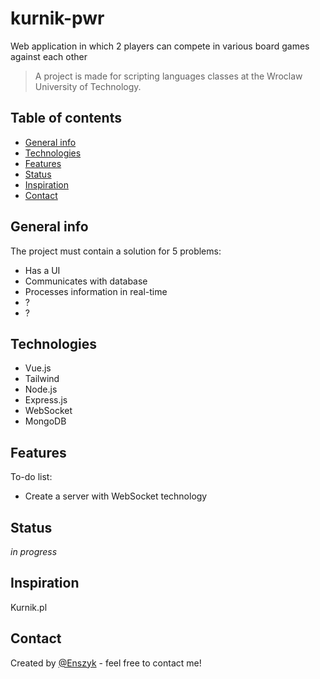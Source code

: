# kurnik-pwr

Web application in which 2 players can compete in various board games against each other

> A project is made for scripting languages classes at the Wroclaw University of Technology.

## Table of contents

- [General info](#general-info)
- [Technologies](#technologies)
- [Features](#features)
- [Status](#status)
- [Inspiration](#inspiration)
- [Contact](#contact)

## General info

The project must contain a solution for 5 problems:

- Has a UI
- Communicates with database
- Processes information in real-time
- ?
- ?

## Technologies

- Vue.js
- Tailwind
- Node.js
- Express.js
- WebSocket
- MongoDB

## Features

To-do list:

- Create a server with WebSocket technology

## Status

_in progress_

## Inspiration

Kurnik.pl

## Contact

Created by [@Enszyk](https://github.com/Enszyk/) - feel free to contact me!
